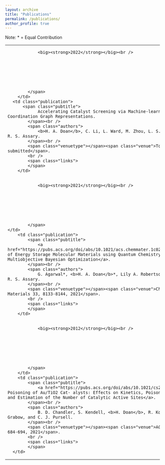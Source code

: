```yaml
---
layout: archive
title: "Publications"
permalink: /publications/
author_profile: true
---
```


Note: * = Equal Contribution

<table class="table" style="border:0;">
<tbody>
	<tr>
		<td>
			<span class="date">
				
				<big><strong>2022</strong></big><br />
				
        
				
				
        
        
        
			</span>
		</td>
	  <td class="publication">
		  <span class="pubtitle">
				Accelerating Catalyst Screening via Machine-learned Local Coordination Graph Representations.
			</span><br />
			<span class="authors">
				<b>H. A. Doan</b>, C. Li, L. Ward, M. Zhou, L. S. Curtiss, and R. S. Assary.
			</span><br />
			<span class="venuetype"></span><span class="venue">To be submitted</span>.
			<br />
			<span class="links">
			</span>
		</td>
  </tr>
	<tr>
		<td>
			<span class="date">
				
				<big><strong>2021</strong></big><br />
				
        
				
				
        
        
        
			</span>
    </td>
		<td class="publication">
			<span class="pubtitle">
				<a href="https://pubs.acs.org/doi/abs/10.1021/acs.chemmater.1c02040">Discovery of Energy Storage Molecular Materials using Quantum Chemistry-guided Multiobjective Bayesian Optimization</a>.
			</span><br />
			<span class="authors">
				G. Agarwal*, <b>H. A. Doan</b>*, Lily A. Robertson, Lu Zhang, R. S. Assary.
			</span><br />
			<span class="venuetype"></span><span class="venue">Chemistry of Materials 33, 8133-8144, 2021</span>.
			<br />
			<span class="links">
			</span>
		</td>
  </tr>
	<tr>
		<td>
			<span class="date">
				
				<big><strong>2012</strong></big><br />
				
        
				
				
        
        
        
			</span>
		</td>
		<td class="publication">
			<span class="pubtitle">
				<a href="https://pubs.acs.org/doi/abs/10.1021/cs200693g">NaBr Poisoning of Au/TiO2 Cat- alysts: Effects on Kinetics, Poisoning Mechanism, and Estimation of the Number of Catalytic Active Sites</a>.
			</span><br />
			<span class="authors">
				B. D. Chandler, S. Kendell, <b>H. Doan</b>, R. Korkosz, L. C. Grabow, and C. J. Pursell.
			</span><br />
			<span class="venuetype"></span><span class="venue">ACS Catalysis 2, 684-694, 2021</span>.
			<br />
			<span class="links">
			</span>
	  </td>
  </tr>
</tbody>
</table>